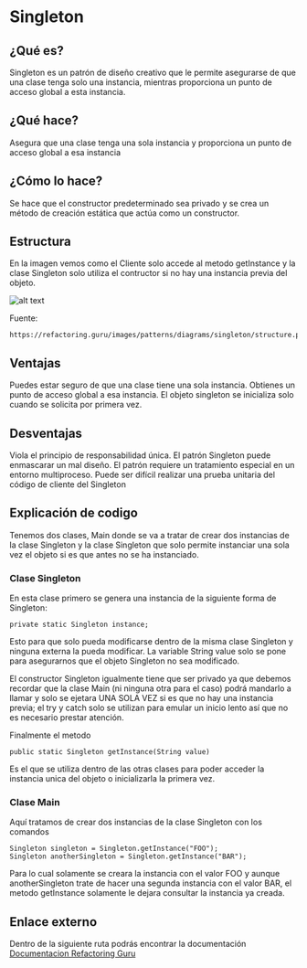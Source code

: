 # Singleton
## ¿Qué es?

Singleton es un patrón de diseño creativo que le permite asegurarse de que una clase tenga solo una instancia, mientras proporciona un punto de acceso global a esta instancia.

## ¿Qué hace?
Asegura que una clase tenga una sola instancia y proporciona un punto de acceso global a esa instancia

## ¿Cómo lo hace?

Se hace que el constructor predeterminado sea privado y se crea un método de creación estática que actúa como un constructor.

## Estructura

En la imagen vemos como el Cliente solo accede al metodo getInstance y la clase Singleton solo utiliza el contructor si no hay una instancia previa del objeto.

![alt text](https://refactoring.guru/images/patterns/diagrams/singleton/structure.png)

Fuente:

	https://refactoring.guru/images/patterns/diagrams/singleton/structure.png

## Ventajas

Puedes estar seguro de que una clase tiene una sola instancia.
Obtienes un punto de acceso global a esa instancia.
El objeto singleton se inicializa solo cuando se solicita por primera vez.

## Desventajas

Viola el principio de responsabilidad única.
El patrón Singleton puede enmascarar un mal diseño.
El patrón requiere un tratamiento especial en un entorno multiproceso.
Puede ser difícil realizar una prueba unitaria del código de cliente del Singleton

## Explicación de codigo

Tenemos dos clases, Main donde se va a tratar de crear dos instancias de la clase Singleton y la clase Singleton que solo permite instanciar una sola vez el objeto si es que antes no se ha instanciado.

### Clase Singleton

En esta clase primero se genera una instancia de la siguiente forma de Singleton:

	private static Singleton instance;

Esto para que solo pueda modificarse dentro de la misma clase Singleton y ninguna externa la pueda modificar. La variable String value solo se pone para asegurarnos que el objeto Singleton no sea modificado.

El constructor Singleton igualmente tiene que ser privado ya que debemos recordar que la clase Main (ni ninguna otra para el caso) podrá mandarlo a llamar y solo se ejetara UNA SOLA VEZ si es que no hay una instancia previa; el try y catch solo se utilizan para emular un inicio lento así que no es necesario prestar atención.

Finalmente el metodo 

	public static Singleton getInstance(String value)

Es el que se utiliza dentro de las otras clases para poder acceder la instancia unica del objeto o inicializarla la primera vez. 

### Clase Main

Aquí tratamos de crear dos instancias de la clase Singleton con los comandos 

	Singleton singleton = Singleton.getInstance("FOO");
	Singleton anotherSingleton = Singleton.getInstance("BAR");

Para lo cual solamente se creara la instancia con el valor FOO y aunque anotherSingleton trate de hacer una segunda instancia con el valor BAR, el metodo getInstance solamente le dejara consultar la instancia ya creada.

## Enlace externo

Dentro de la siguiente ruta podrás encontrar la documentación
[Documentacion Refactoring Guru](https://refactoring.guru/design-patterns/singleton)